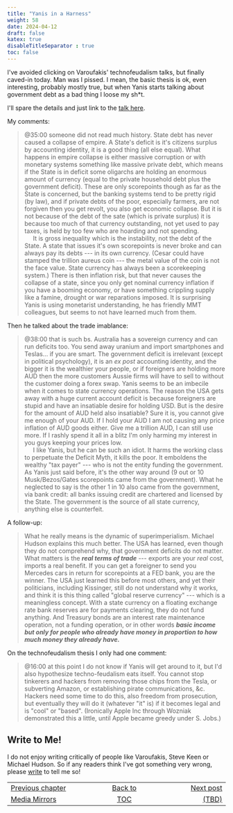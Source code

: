 ```yaml
---
title: "Yanis in a Harness"
weight: 58
date: 2024-04-12
draft: false
katex: true
disableTitleSeparator : true
toc: false
---
```


I've avoided clicking on Varoufakis' technofeudalism talks, but finally 
caved-in today. Man was I pissed. I mean, the basic thesis is ok, even 
interesting, probably mostly true, but when Yanis starts talking about 
government debt as a bad thing I loose my sh$\ast$t.

I'll spare the details and just link to the 
[talk here](https://www.youtube.com/watch?v=1xfFgFqEyfk).

My comments:

> @35:00 someone did not read much history. State debt has never caused a 
collapse of empire. A State's deficit is it's citizens surplus by accounting 
identity, it is a good thing (all else equal). What happens in empire collapse 
is either massive corruption or with monetary systems something like massive 
private debt, which means if the State is in deficit some oligarchs are 
holding an enormous amount of currency (equal to the private household debt 
plus the government deficit). These are only scorepoints though as far as the 
State is concerned, but the banking systems tend to be pretty rigid (by law), 
and if private debts of the poor, especially farmers, are not forgiven then 
you get revolt, you also get economic collapse. But it is not because of the 
debt of the sate (which is private surplus) it is because too much of that 
currency outstanding, not yet used to pay taxes, is held by too few who are 
hoarding and not spending.   
&nbsp;&nbsp;&nbsp;&nbsp;&nbsp;It is gross inequality which is the instability, 
not the debt of the State. A state that issues it's own scorepoints is never 
broke and can always pay its debts --- in its own currency. (Cesar could have 
stamped the trillion aureus coin --- the metal value of the coin is not the 
face value. State currency has always been a scorekeeping system.) There is 
then inflation risk, but that never causes the collapse of a state, since you 
only get nominal currency inflation if you have a booming economy, or have 
something crippling supply like a famine, drought or war reparations imposed. 
It is surprising Yanis is using monetarist understanding, he has friendly 
MMT colleagues, but seems to not have learned much from them.

Then he talked about the trade imablance:
> @38:00 that is such bs. Australia has a sovereign currency and can run 
deficits too. You send away uranium and import smartphones and Teslas... if 
you are smart. The government deficit is irrelevant (except in political 
psychology), it is an _ex post_ accounting identity, and the bigger it is 
the wealthier your people, or if foreigners are holding more AUD then the 
more customers Aussie firms will have to sell to without the customer doing 
a forex swap. Yanis seems to be an imbecile when it comes to state currency 
operations.  The reason the USA gets away with a huge current account deficit 
is because foreigners are stupid and have an insatiable desire for holding USD. 
But is the desire for the amount of AUD held also insatiable? Sure it is, you 
cannot give me enough of your AUD. If I hold your AUD I am not causing any 
price inflation of AUD goods either. Give me a trillion AUD, I can still use 
more. If I rashly spend it all in a blitz I'm only harming my interest in you 
guys keeping your prices low.  
&nbsp;&nbsp;&nbsp;&nbsp;&nbsp;I like Yanis, but he can be such an idiot. It 
harms the working class to perpetuate the Deficit Myth, it kills the poor. 
It emboldens the wealthy "tax payer" --- who is not the entity funding the 
government. As Yanis just said before, it's the other way around (9 out or 
10 Musk/Bezos/Gates scorepoints came from the government).  What he neglected 
to say is the other 1 in 10 also came from the government, via bank credit: 
all banks issuing credit are chartered and licensed by the State. The 
government is the source of all state currency, anything else is counterfeit.

A follow-up:
> What he really means is the dynamic of superimperialism. Michael Hudson 
explains this much better. The USA has learned, even though they do not 
comprehend why, that government deficits do not matter. What matters is the 
**_real terms of trade_** --- exports are your *_real_* cost, imports a real 
benefit. If you can get a foreigner to send you Mercedes cars in return for 
scorepoints at a FED bank, you are the winner. The USA just learned this before 
most others, and yet their politicians, including Kissinger, still do not 
understand why it works, and think it is this thing called "global reserve 
currency" --- which is a meaningless concept. With a state currency on a 
floating exchange rate bank reserves are for payments clearing, they do not 
fund anything. And Treasury bonds are an interest rate maintenance operation, 
not a funding operation, or in other words 
**_basic income but only for people who already have money in proportion to how much money they already have._**


On the technofeudalism thesis I only had one comment:
> @16:00 at this point I do not know if Yanis will get around to it, but I'd 
also hypothesize techno-feudalism eats itself. You cannot stop tinkerers and 
hackers from removing those chips from the Tesla, or subverting Amazon, or 
establishing pirate communications, &c. Hackers need some time to do this, 
also freedom from prosecution, but eventually they will do it (whatever "it" 
is) if it becomes legal and is "cool" or "based". (Ironically Apple Inc 
through Wozniak demonstrated this a little, until Apple became greedy under 
S.&nbsp;Jobs.)

    
## Write to Me!

I do not enjoy writing critically of people like Varoufakis, Steve Keen or 
Michael Hudson. So if any readers think I've got something very wrong, please 
[write](/t4gu/ohanga-pai/contact/) to tell me so!



<table style="border-collapse: collapse; border=0;">
    <colgroup>
       <col span="1" style="width: 25%;">
       <col span="1" style="width: 25%;">
       <col span="1" style="width: 20%;">
    </colgroup>
<tr style="border: 1px solid color:#0f0f0f;">
<td style="border: 1px solid color:#0f0f0f;">
<a href="../56_media_mirrors">Previous chapter</a></td>
<td style="border: 1px solid color:#0f0f0f; text-align:center;">
<a href="../">Back to</a></td>
<td style="border: 1px solid color:#0f0f0f; text-align:right;">
<a href="./">Next post</a></td>
</tr>
<tr style="border: 1px solid color:#0f0f0f;">
<td style="border: 1px solid color:#0f0f0f;">
<a href="../56_media_mirrors">Media Mirrors</a></td>
<td style="border: 1px solid color:#0f0f0f; text-align:center;">
<a href="../">TOC</a></td>
<td style="border: 1px solid color:#0f0f0f; text-align:right;">
<a href="./">(TBD)</a></td>
</tr>
</table>
